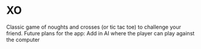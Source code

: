 # XO
Classic game of noughts and crosses (or tic tac toe) to challenge your friend. Future plans for the app: Add in AI where the player can play against the computer
